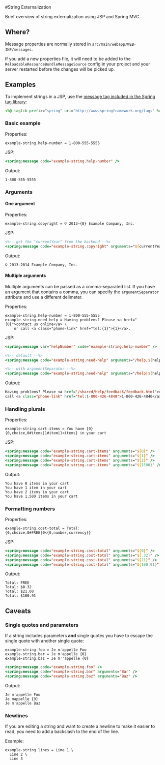 #String Externalization

Brief overview of string externalization using JSP and Spring MVC.

## Where?

Message properties are normally stored in `src/main/webapp/WEB-INF/messages`. 

If you add a new properties file, it will need to be added to the `ReloadableResourceBundleMessageSource` config in your project and your server restarted before the changes will be picked up.

## Examples

To implement strings in a JSP, use the [message tag included in the Spring tag library](http://docs.spring.io/spring/docs/current/spring-framework-reference/html/spring.tld.html#spring.tld.message):

```jsp
<%@ taglib prefix="spring" uri="http://www.springframework.org/tags" %>
```
  

### Basic example

Properties:
```
example-string.help-number = 1-800-555-5555
```

JSP:
```jsp
<spring:message code="example-string.help-number" />
```

Output:
```
1-800-555-5555
```

### Arguments

#### One argument

Properties:
```
example-string.copyright = © 2013–{0} Example Company, Inc.
```

JSP:
```jsp
<%-- get the "currentYear" from the backend --%>
<spring:message code="example-string.copyright" arguments="${currentYear}" />
```

Output:
```
© 2013–2014 Example Company, Inc.
```

#### Multiple arguments

Multiple arguments can be passed as a comma-separated list. If you have an argument that contains a comma, you can specify the `argumentSeparator` attribute and use a different delimeter. 

Properties:
```
example-string.help-number = 1-800-555-5555
example-string.need-help = Having problems? Please <a href="{0}">contact us online</a> \
    or call <a class="phone-link" href="tel:{1}">{1}</a>.
```

JSP:
```jsp
<spring:message var="helpNumber" code="example-string.help-number" />

<%-- default --%>
<spring:message code="example-string.need-help" arguments="/help,${helpNumber}" />

<%-- with argumentSeparator --%>
<spring:message code="example-string.need-help" arguments="/help|${helpNumber}" argumentSeparator="|" />
```

Output:
```jsp
Having problems? Please <a href="/shared/help/feedback/feedback.html">contact us online</a> or 
call <a class="phone-link" href="tel:1-800-426-4840">1-800-426-4840</a>.
```
   
### Handling plurals

Properties:
```
example-string.cart-items = You have {0} {0,choice,0#items|1#item|1<items} in your cart
```

JSP:
```jsp
<spring:message code="example-string.cart-items" arguments="${0}" />
<spring:message code="example-string.cart-items" arguments="${1}" />
<spring:message code="example-string.cart-items" arguments="${2}" />
<spring:message code="example-string.cart-items" arguments="${1500}" />
```

Output:
```
You have 0 items in your cart
You have 1 item in your cart
You have 2 items in your cart
You have 1,500 items in your cart
```

### Formatting numbers

Properties:
```
example-string.cost-total = Total: {0,choice,0#FREE|0<{0,number,currency}}
```

JSP:
```jsp
<spring:message code="example-string.cost-total" arguments="${0}" />
<spring:message code="example-string.cost-total" arguments="${.32}" />
<spring:message code="example-string.cost-total" arguments="${21}" />
<spring:message code="example-string.cost-total" arguments="${100.91}" />
```

Output:
```
Total: FREE
Total: $0.32
Total: $21.00
Total: $100.91
```

## Caveats

### Single quotes and parameters

If a string includes parameters **and** single quotes you have to escape the single quote with another single quote:

```
example-string.foo = Je m'appelle Foo
example-string.bar = Je m'appelle {0}
example-string.baz = Je m''appelle {0}
```

```jsp
<spring:message code="example-string.foo" />
<spring:message code="example-string.bar" arguments="Bar" />
<spring:message code="example-string.baz" arguments="Baz" />
```

Output:
```
Je m'appelle Foo
Je mappelle {0}
Je m'appelle Baz
```

### Newlines

If you are editing a string and want to create a newline to make it easier to read, you need to add a backslash to the end of the line.

Example:
```
example-string.lines = Line 1 \
  Line 2 \
  Line 3
```   
